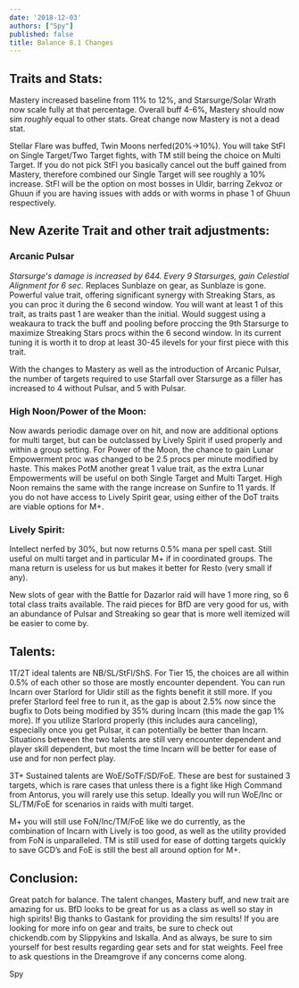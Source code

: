 ```yaml
---
date: '2018-12-03'
authors: ["Spy"]
published: false
title: Balance 8.1 Changes
---
```


## Traits and Stats:

Mastery increased baseline from 11% to 12%, and Starsurge/Solar Wrath now scale fully at that percentage. Overall buff 4-6%, Mastery should now sim *roughly* equal to other stats. Great change now Mastery is not a dead stat.

Stellar Flare was buffed, Twin Moons nerfed(20%->10%). You will take StFl on Single Target/Two Target fights, with TM still being the choice on Multi Target. If you do not pick StFl you basically cancel out the buff gained from Mastery, therefore combined our Single Target will see roughly a 10% increase. StFl will be the option on most bosses in Uldir, barring Zekvoz or Ghuun if you are having issues with adds or with worms in phase 1 of Ghuun respectively.


## New Azerite Trait and other trait adjustments: 

### Arcanic Pulsar

*Starsurge's damage is increased by 644. Every 9 Starsurges, gain Celestial Alignment for 6 sec.* Replaces Sunblaze on gear, as Sunblaze is gone. Powerful value trait, offering significant synergy with Streaking Stars, as you can proc it during the 6 second window. You will want at least 1 of this trait, as traits past 1 are weaker than the initial. Would suggest using a weakaura to track the buff and pooling before proccing the 9th Starsurge to maximize Streaking Stars procs within the 6 second window. In its current tuning it is worth it to drop at least 30-45 ilevels for your first piece with this trait. 

With the changes to Mastery as well as the introduction of Arcanic Pulsar, the number of targets required to use Starfall over Starsurge as a filler has increased to 4 without Pulsar, and 5 with Pulsar. 

### High Noon/Power of the Moon: 

Now awards periodic damage over on hit, and now are additional options for multi target, but can be outclassed by Lively Spirit if used properly and within a group setting. For Power of the Moon, the chance to gain Lunar Empowerment proc was changed to be 2.5 procs per minute modified by haste. This makes PotM another great 1 value trait, as the extra Lunar Empowerments will be useful on both Single Target and Multi Target. High Noon remains the same with the range increase on Sunfire to 11 yards. If you do not have access to Lively Spirit gear, using either of the DoT traits are viable options for M+. 

### Lively Spirit: 

Intellect nerfed by 30%, but now returns 0.5% mana per spell cast. Still useful on multi target and in particular M+ if in coordinated groups. The mana return is useless for us but makes it better for Resto (very small if any).

New slots of gear with the Battle for Dazarlor raid will have 1 more ring, so 6 total class traits available. The raid pieces for BfD are very good for us, with an abundance of Pulsar and Streaking so gear that is more well itemized will be easier to come by.


## Talents:

1T/2T ideal talents are NB/SL/StFl/ShS. For Tier 15, the choices are all within 0.5% of each other so those are mostly encounter dependent. You can run Incarn over Starlord for Uldir still as the fights benefit it still more. If you prefer Starlord feel free to run it, as the gap is about 2.5% now since the bugfix to Dots being modified by 35% during Incarn (this made the gap 1% more). If you utilize Starlord properly (this includes aura canceling), especially once you get Pulsar, it can potentially be better than Incarn. Situations between the two talents are still very encounter dependent and player skill dependent, but most the time Incarn will be better for ease of use and for non perfect play.

3T+ Sustained talents are WoE/SoTF/SD/FoE. These are best for sustained 3 targets, which is rare cases that unless there is a fight like High Command from Antorus, you will rarely use this setup. Ideally you will run WoE/Inc or SL/TM/FoE for scenarios in raids with multi target.

M+ you will still use FoN/Inc/TM/FoE like we do currently, as the combination of Incarn with Lively is too good, as well as the utility provided from FoN is unparalleled. TM is still used for ease of dotting targets quickly to save GCD’s and FoE is still the best all around option for M+.


## Conclusion:

Great patch for balance. The talent changes, Mastery buff, and new trait are amazing for us. BfD looks to be great for us as a class as well so stay in high spirits! Big thanks to Gastank for providing the sim results! If you are looking for more info on gear and traits, be sure to check out chickendb.com by Slippykins and Iskalla. And as always, be sure to sim yourself for best results regarding gear sets and for stat weights. Feel free to ask questions in the Dreamgrove if any concerns come along.

Spy

